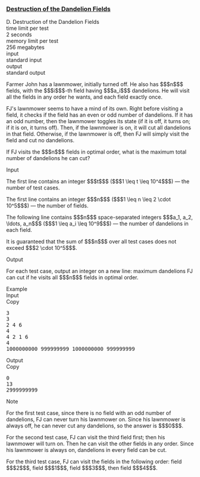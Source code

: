 <h3><a href="https://codeforces.com/contest/2148/problem/D" target="_blank" rel="noopener noreferrer">Destruction of the Dandelion Fields</a></h3>

<div class="header"><div class="title">D. Destruction of the Dandelion Fields</div><div class="time-limit"><div class="property-title">time limit per test</div>2 seconds</div><div class="memory-limit"><div class="property-title">memory limit per test</div>256 megabytes</div><div class="input-file input-standard"><div class="property-title">input</div>standard input</div><div class="output-file output-standard"><div class="property-title">output</div>standard output</div></div><div><p>Farmer John has a lawnmower, initially turned off. He also has $$$n$$$ fields, with the $$$i$$$-th field having $$$a_i$$$ dandelions. He will visit all the fields in any order he wants, and each field <span class="tex-font-style-bf">exactly once</span>.</p><p>FJ's lawnmower seems to have a mind of its own. Right before visiting a field, it checks if the field has an even or odd number of dandelions. If it has an odd number, then the lawnmower toggles its state (if it is off, it turns on; if it is on, it turns off). Then, if the lawnmower is on, it will cut all dandelions in that field. Otherwise, if the lawnmower is off, then FJ will simply visit the field and cut no dandelions.</p><p>If FJ visits the $$$n$$$ fields in optimal order, what is the maximum total number of dandelions he can cut?</p></div><div class="input-specification"><div class="section-title">Input</div><p>The first line contains an integer $$$t$$$ ($$$1 \leq t \leq 10^4$$$) — the number of test cases.</p><p>The first line contains an integer $$$n$$$ ($$$1 \leq n \leq 2 \cdot 10^5$$$) — the number of fields.</p><p>The following line contains $$$n$$$ space-separated integers $$$a_1, a_2, \ldots, a_n$$$ ($$$1 \leq a_i \leq 10^9$$$) — the number of dandelions in each field.</p><p>It is guaranteed that the sum of $$$n$$$ over all test cases does not exceed $$$2 \cdot 10^5$$$.</p></div><div class="output-specification"><div class="section-title">Output</div><p>For each test case, output an integer on a new line: maximum dandelions FJ can cut if he visits all $$$n$$$ fields in optimal order.</p></div><div class="sample-tests"><div class="section-title">Example</div><div class="sample-test"><div class="input"><div class="title">Input<div title="Copy" data-clipboard-target="#id003420728299883845" id="id006040307430164477" class="input-output-copier">Copy</div></div><pre id="id003420728299883845"><div class="test-example-line test-example-line-even test-example-line-0">3</div><div class="test-example-line test-example-line-odd test-example-line-1">3</div><div class="test-example-line test-example-line-odd test-example-line-1">2 4 6</div><div class="test-example-line test-example-line-even test-example-line-2">4</div><div class="test-example-line test-example-line-even test-example-line-2">4 2 1 6</div><div class="test-example-line test-example-line-odd test-example-line-3">4</div><div class="test-example-line test-example-line-odd test-example-line-3">1000000000 999999999 1000000000 999999999</div></pre></div><div class="output"><div class="title">Output<div title="Copy" data-clipboard-target="#id009284327182075813" id="id005494710186723936" class="input-output-copier">Copy</div></div><pre id="id009284327182075813">0
13
2999999999
</pre></div></div></div><div class="note"><div class="section-title">Note</div><p>For the first test case, since there is no field with an odd number of dandelions, FJ can never turn his lawnmower on. Since his lawnmower is always off, he can never cut any dandelions, so the answer is $$$0$$$.</p><p>For the second test case, FJ can visit the third field first; then his lawnmower will turn on. Then he can visit the other fields in any order. Since his lawnmower is always on, dandelions in every field can be cut.</p><p>For the third test case, FJ can visit the fields in the following order: field $$$2$$$, field $$$1$$$, field $$$3$$$, then field $$$4$$$.</p></div>
